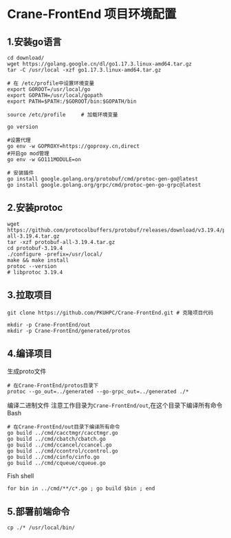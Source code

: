 # Crane-FrontEnd 项目环境配置

## 1.安装go语言

```shell
cd download/
wget https://golang.google.cn/dl/go1.17.3.linux-amd64.tar.gz
tar -C /usr/local -xzf go1.17.3.linux-amd64.tar.gz

# 在 /etc/profile中设置环境变量
export GOROOT=/usr/local/go
export GOPATH=/usr/local/gopath
export PATH=$PATH:/$GOROOT/bin:$GOPATH/bin

source /etc/profile     # 加载环境变量

go version

#设置代理
go env -w GOPROXY=https://goproxy.cn,direct
#开启go mod管理
go env -w GO111MODULE=on

# 安装插件
go install google.golang.org/protobuf/cmd/protoc-gen-go@latest
go install google.golang.org/grpc/cmd/protoc-gen-go-grpc@latest
```

## 2.安装protoc

```shell
wget https://github.com/protocolbuffers/protobuf/releases/download/v3.19.4/protobuf-all-3.19.4.tar.gz
tar -xzf protobuf-all-3.19.4.tar.gz
cd protobuf-3.19.4
./configure -prefix=/usr/local/
make && make install
protoc --version
# libprotoc 3.19.4
```

## 3.拉取项目

```shell
git clone https://github.com/PKUHPC/Crane-FrontEnd.git # 克隆项目代码

mkdir -p Crane-FrontEnd/out
mkdir -p Crane-FrontEnd/generated/protos
```

## 4.编译项目
生成proto文件
```shell
# 在Crane-FrontEnd/protos目录下
protoc --go_out=../generated --go-grpc_out=../generated ./*
```
编译二进制文件
注意工作目录为`Crane-FrontEnd/out`,在这个目录下编译所有命令
Bash
```shell
# 在Crane-FrontEnd/out目录下编译所有命令
go build ../cmd/cacctmgr/cacctmgr.go
go build ../cmd/cbatch/cbatch.go 
go build ../cmd/ccancel/ccancel.go 
go build ../cmd/ccontrol/ccontrol.go 
go build ../cmd/cinfo/cinfo.go 
go build ../cmd/cqueue/cqueue.go 
```
Fish shell
```shell
for bin in ../cmd/**/c*.go ; go build $bin ; end
```

## 5.部署前端命令

```shell
cp ./* /usr/local/bin/
```